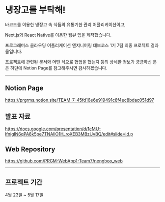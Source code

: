 # 냉장고를 부탁해!

바코드를 이용한 냉장고 속 식품의 유통기한 관리 어플리케이션이고,

Next.js와 React Native를 이용한 웹뷰 앱을 제작했습니다.

프로그래머스 클라우딩 어플리케이션 엔지니어링 데브코스 1기 7팀 최종 프로젝트 결과물입니다.

프로젝트에 관련된 문서와 어떤 식으로 협업을 했는지 등의 상세한 정보가 궁금하신 분은 하단에 Notion Page를 참고해주시면 감사하겠습니다.

---

## Notion Page

https://prgrms.notion.site/TEAM-7-45fd16e6e919491c8f4ec8bdac051d97

## 발표 자료

https://docs.google.com/presentation/d/1cMU-lfniglN6qPA8k5pe7TNAIlO1H_roXEB3MBzUvBQ/edit#slide=id.p

## Web Repository

https://github.com/PRGM-WebApp1-Team7/nengboo_web

---

## 프로젝트 기간

4월 23일 ~ 5월 17일
